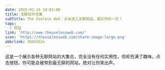 ```yaml
---
date: 2025-02-16 18:03:08
title: 无聊巨作合集
subTitle: The Useless Web：点击进入无聊网站，娱乐你的一天！
tags:
  - 网站
link: 'http://www.theuselessweb.com/'
icon: 'https://theuselessweb.com/share-image-large.png'
abbrlink: 3044262e
---
```


这是一个展示各种无聊网站的大集合，完全没有任何实用性，但却充满了趣味。点击按钮，你可能会被带到最无聊的网站，绝对让你笑出声。